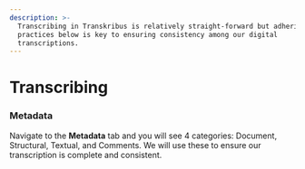```yaml
---
description: >-
  Transcribing in Transkribus is relatively straight-forward but adhering to the
  practices below is key to ensuring consistency among our digital
  transcriptions.
---
```


# Transcribing

### Metadata

Navigate to the **Metadata** tab and you will see 4 categories: Document, Structural, Textual, and Comments. We will use these to ensure our transcription is complete and consistent.   




